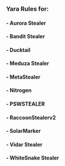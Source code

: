 ### Yara Rules for: 


#### - Aurora Stealer
#### - Bandit Stealer
#### - Ducktail
#### - Meduza Stealer
#### - MetaStealer
#### - Nitrogen
#### - PSWSTEALER
#### - RaccoonStealerv2
#### - SolarMarker
#### - Vidar Stealer
#### - WhiteSnake Stealer

